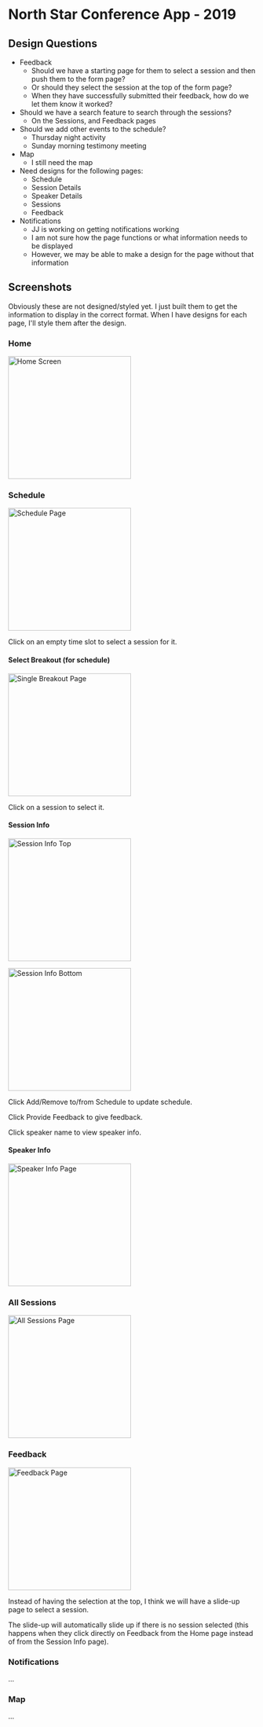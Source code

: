 
# North Star Conference App - 2019

## Design Questions

- Feedback
    - Should we have a starting page for them to select a session and then push them to the form page?
    - Or should they select the session at the top of the form page?
    - When they have successfully submitted their feedback, how do we let them know it worked?
- Should we have a search feature to search through the sessions?
    - On the Sessions, and Feedback pages
- Should we add other events to the schedule?
    - Thursday night activity
    - Sunday morning testimony meeting
- Map
    - I still need the map
- Need designs for the following pages:
    - Schedule
    - Session Details
    - Speaker Details
    - Sessions
    - Feedback
- Notifications
    - JJ is working on getting notifications working
    - I am not sure how the page functions or what information needs to be displayed
    - However, we may be able to make a design for the page without that information

## Screenshots

Obviously these are not designed/styled yet. I just built them to get the information to display in the correct format. When I have designs for each page, I'll style them after the design.

<style>
img {
    width: 250px;
}
</style>

### Home

![Home Screen](./screenshots/Home.PNG)

### Schedule

![Schedule Page](./screenshots/Schedule.PNG)

Click on an empty time slot to select a session for it.

#### Select Breakout (for schedule)

![Single Breakout Page](./screenshots/SelectBreakout.PNG)

Click on a session to select it.

#### Session Info

![Session Info Top](./screenshots/SessionInfoTop.PNG)

![Session Info Bottom](./screenshots/SessionInfoBottom.PNG)

Click Add/Remove to/from Schedule to update schedule.

Click Provide Feedback to give feedback.

Click speaker name to view speaker info.

#### Speaker Info

![Speaker Info Page](./screenshots/SpeakerInfo.PNG)

### All Sessions

![All Sessions Page](./screenshots/AllSessions.PNG)

### Feedback

![Feedback Page](./screenshots/Feedback.PNG)

Instead of having the selection at the top, I think we will have a slide-up page to select a session.

The slide-up will automatically slide up if there is no session selected (this happens when they click directly on Feedback from the Home page instead of from the Session Info page).

### Notifications

...

### Map

...
